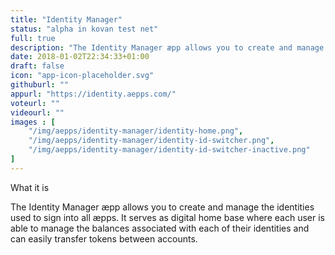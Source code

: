 ```yaml
---
title: "Identity Manager"
status: "alpha in kovan test net"
full: true
description: "The Identity Manager æpp allows you to create and manage the identities used to sign into all æpps. It serves as digital home base where each user is able to manage the balances associated with each of their identities and can easily transfer tokens between accounts."
date: 2018-01-02T22:34:33+01:00
draft: false
icon: "app-icon-placeholder.svg"
githuburl: ""
appurl: "https://identity.aepps.com/"
voteurl: ""
videourl: ""
images : [
	"/img/aepps/identity-manager/identity-home.png",
	"/img/aepps/identity-manager/identity-id-switcher.png",
	"/img/aepps/identity-manager/identity-id-switcher-inactive.png"
]
---
```


<p class="question">What it is</p>
<p class="answer">
The Identity Manager æpp allows you to create and manage the identities used to sign into all æpps. It serves as digital home base where each user is able to manage the balances associated with each of their identities and can easily transfer tokens between accounts.
</p>
